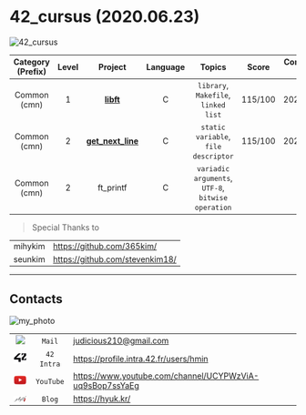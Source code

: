 # 42_cursus (2020.06.23)

![42_cursus]((Asset)/Images/42_cursus.png)

| Category (Prefix) | Level |                             Project                             | Language |                       Topics                       |  Score  | Completion Date |
| :---------------: | :---: | :-------------------------------------------------------------: | :------: | :------------------------------------------------: | :-----: | :-------------: |
|   Common (cmn)    |   1   |         [**libft**](https://github.com/JUD210/42_libft)         |    C     |        `library`, `Makefile`, `linked list`        | 115/100 |   2020.04.18    |
|   Common (cmn)    |   2   | [**get_next_line**](https://github.com/JUD210/42_get_next_line) |    C     |        `static variable`, `file descriptor`        | 115/100 |   2020.06.23    |
|   Common (cmn)    |   2   |                            ft_printf                            |    C     | `variadic arguments`, `UTF-8`, `bitwise operation` |         |                 |

> Special Thanks to

|         |                                 |
| :-----: | :------------------------------ |
| mihykim | https://github.com/365kim/      |
| seunkim | https://github.com/stevenkim18/ |

----

## Contacts

![my_photo]((Asset)/Images/my_photo.png)

|                                        |            |                                                            |
| :------------------------------------: | :--------: | :--------------------------------------------------------- |
|  <img src="(Asset)/Images/fav_mail.ico" width="30">   |   `Mail`   | <judicious210@gmail.com>                                   |
|   <img src="(Asset)/Images/fav_42.png" width="30">    | `42 Intra` | <https://profile.intra.42.fr/users/hmin>                   |
| <img src="(Asset)/Images/fav_youtube.png" width="30"> | `YouTube`  | <https://www.youtube.com/channel/UCYPWzViA-uq9sBop7ssYaEg> |
| <img src="(Asset)/Images/fav_jekyll.png" width="30">  |   `Blog`   | <https://hyuk.kr/>                                         |
